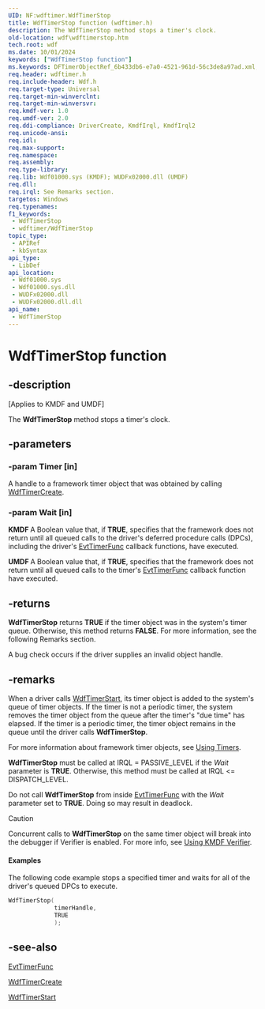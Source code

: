 ```yaml
---
UID: NF:wdftimer.WdfTimerStop
title: WdfTimerStop function (wdftimer.h)
description: The WdfTimerStop method stops a timer's clock.
old-location: wdf\wdftimerstop.htm
tech.root: wdf
ms.date: 10/01/2024
keywords: ["WdfTimerStop function"]
ms.keywords: DFTimerObjectRef_6b433db6-e7a0-4521-961d-56c3de8a97ad.xml, WdfTimerStop, WdfTimerStop method, kmdf.wdftimerstop, wdf.wdftimerstop, wdftimer/WdfTimerStop
req.header: wdftimer.h
req.include-header: Wdf.h
req.target-type: Universal
req.target-min-winverclnt: 
req.target-min-winversvr: 
req.kmdf-ver: 1.0
req.umdf-ver: 2.0
req.ddi-compliance: DriverCreate, KmdfIrql, KmdfIrql2
req.unicode-ansi: 
req.idl: 
req.max-support: 
req.namespace: 
req.assembly: 
req.type-library: 
req.lib: Wdf01000.sys (KMDF); WUDFx02000.dll (UMDF)
req.dll: 
req.irql: See Remarks section.
targetos: Windows
req.typenames: 
f1_keywords:
 - WdfTimerStop
 - wdftimer/WdfTimerStop
topic_type:
 - APIRef
 - kbSyntax
api_type:
 - LibDef
api_location:
 - Wdf01000.sys
 - Wdf01000.sys.dll
 - WUDFx02000.dll
 - WUDFx02000.dll.dll
api_name:
 - WdfTimerStop
---
```


# WdfTimerStop function


## -description

<p class="CCE_Message">[Applies to KMDF and UMDF]</p>

The <b>WdfTimerStop</b> method stops a timer's clock.

## -parameters

### -param Timer [in]


A handle to a framework timer object that was obtained by calling <a href="/windows-hardware/drivers/ddi/wdftimer/nf-wdftimer-wdftimercreate">WdfTimerCreate</a>.

### -param Wait [in]


<b>KMDF </b>A Boolean value that, if <b>TRUE</b>, specifies that the framework does not return until all queued calls to the driver's deferred procedure calls (DPCs), including the driver's <a href="/windows-hardware/drivers/ddi/wdftimer/nc-wdftimer-evt_wdf_timer">EvtTimerFunc</a> callback functions, have executed. 

<b>UMDF </b>A Boolean value that, if <b>TRUE</b>, specifies that the framework does not return until all queued calls to the timer's <a href="/windows-hardware/drivers/ddi/wdftimer/nc-wdftimer-evt_wdf_timer">EvtTimerFunc</a> callback function have executed.

## -returns

<b>WdfTimerStop</b> returns <b>TRUE</b> if the timer object was in the system's timer queue. Otherwise, this method returns <b>FALSE</b>. For more information, see the following Remarks section. 

A bug check occurs if the driver supplies an invalid object handle.

## -remarks

When a driver calls <a href="/windows-hardware/drivers/ddi/wdftimer/nf-wdftimer-wdftimerstart">WdfTimerStart</a>, its timer object is added to the system's queue of timer objects. If the timer is not a periodic timer, the system removes the timer object from the queue after the timer's "due time" has elapsed. If the timer is a periodic timer, the timer object remains in the queue until the driver calls <b>WdfTimerStop</b>. 

For more information about framework timer objects, see <a href="/windows-hardware/drivers/wdf/using-timers">Using Timers</a>.

<b>WdfTimerStop</b> must be called at IRQL = PASSIVE_LEVEL if the <i>Wait</i> parameter is <b>TRUE</b>. Otherwise, this method must be called at IRQL <= DISPATCH_LEVEL.

Do not call <b>WdfTimerStop</b> from inside <a href="/windows-hardware/drivers/ddi/wdftimer/nc-wdftimer-evt_wdf_timer">EvtTimerFunc</a> with the <i>Wait</i> parameter set to <b>TRUE</b>.  Doing so may result in deadlock.

> [!CAUTION]
>Concurrent calls to **WdfTimerStop** on the same timer object will break into the debugger if Verifier is enabled. For more info, see [Using KMDF Verifier](/windows-hardware/drivers/wdf/using-kmdf-verifier).

#### Examples

The following code example stops a specified timer and waits for all of the driver's queued DPCs to execute.

```cpp
WdfTimerStop(
             timerHandle,
             TRUE
             );
```

## -see-also

<a href="/windows-hardware/drivers/ddi/wdftimer/nc-wdftimer-evt_wdf_timer">EvtTimerFunc</a>



<a href="/windows-hardware/drivers/ddi/wdftimer/nf-wdftimer-wdftimercreate">WdfTimerCreate</a>



<a href="/windows-hardware/drivers/ddi/wdftimer/nf-wdftimer-wdftimerstart">WdfTimerStart</a>
